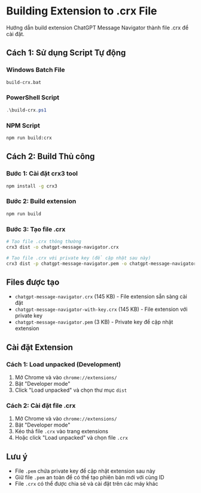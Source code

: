 # Building Extension to .crx File

Hướng dẫn build extension ChatGPT Message Navigator thành file .crx để cài đặt.

## Cách 1: Sử dụng Script Tự động

### Windows Batch File
```bash
build-crx.bat
```

### PowerShell Script
```powershell
.\build-crx.ps1
```

### NPM Script
```bash
npm run build:crx
```

## Cách 2: Build Thủ công

### Bước 1: Cài đặt crx3 tool
```bash
npm install -g crx3
```

### Bước 2: Build extension
```bash
npm run build
```

### Bước 3: Tạo file .crx
```bash
# Tạo file .crx thông thường
crx3 dist -o chatgpt-message-navigator.crx

# Tạo file .crx với private key (để cập nhật sau này)
crx3 dist -p chatgpt-message-navigator.pem -o chatgpt-message-navigator-with-key.crx
```

## Files được tạo

- `chatgpt-message-navigator.crx` (145 KB) - File extension sẵn sàng cài đặt
- `chatgpt-message-navigator-with-key.crx` (145 KB) - File extension với private key
- `chatgpt-message-navigator.pem` (3 KB) - Private key để cập nhật extension

## Cài đặt Extension

### Cách 1: Load unpacked (Development)
1. Mở Chrome và vào `chrome://extensions/`
2. Bật "Developer mode"
3. Click "Load unpacked" và chọn thư mục `dist`

### Cách 2: Cài đặt file .crx
1. Mở Chrome và vào `chrome://extensions/`
2. Bật "Developer mode"
3. Kéo thả file `.crx` vào trang extensions
4. Hoặc click "Load unpacked" và chọn file `.crx`

## Lưu ý

- File `.pem` chứa private key để cập nhật extension sau này
- Giữ file `.pem` an toàn để có thể tạo phiên bản mới với cùng ID
- File `.crx` có thể được chia sẻ và cài đặt trên các máy khác
